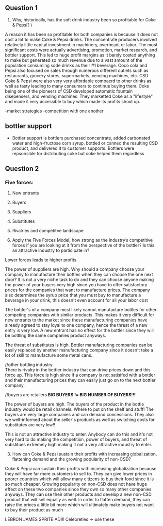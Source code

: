 ## Question 1

1. Why, historically, has the soft drink industry been so profitable 
for Coke & Pepsi? \

A reason it has been so profitable for both companies is because it does not cost a lot to make Coke & Pepsi drinks. The concentrate producers involved relatively little capital investment in machinery, overhead, or labor. The most significant costs were actually advertising, promotion, market research, and bottler support. This led to huge profit margins as it barely costed anything to make but generated so much revenue due to a vast amount of the population consuming sode drinks as their #1 beverage. Coco cola and Pepsi also focused on sales through numerous different outlets such as restaurants, grocery stores, supermarkets, vending machines, etc. CSD Coke & Pepsi were also very very affordable compaerd to other drinks as well as tasty leading to many consumers to continue buying them. Coke being one of the pioneers of CSD developed automatic fountain disepensers, and vending machines. They marketted Coke as a "lifestyle" and made it very accessible to buy which made its profits shoot up.

-market strategies
-competition with one another


## bottler support 
* Bottler support is bottlers purchased concentrate, added carbonated water and high-fructose corn syrup, bottled or canned the resulting CSD product, and delivered it to customer supports. Bottlers were repsonsible for distributing coke but coke helped them regardless
 

## Question 2

### Five forces:
1. New entrants
2. Buyers
3. Suppliers
4. Substitutes 
5. Rivalries and competitve landscape

2. Apply the Five Forces Model, how strong as the industry’s 
competitive forces if you are looking at it from the 
perspective of the bottler?  Is this an attractive industry to 
participate in?

Lower forces leads to higher profits. 

The power of suppliers are high. Why should a company choose your company to manufacture their bottles when they can choose the one next door? It is not a very niche task to do and they can choose anyone making the power of your buyers very high since you have to offer satisfactory prices for the companies that want to manufacture prices. The company also determines the syrup price that you must buy to manufacture a beverage in your drink, this doesn't even account for all your labor cost

The bottler's of a company most likely cannot manufacture bottles for other competing companies wtih similar products. This makes it very difficult for new entrants to the market since these manufacturing companies have already agreed to stay loyal to one company, hence the threat of a new entry is very low.
A new entrant has no effect for the bottler since they will be bottling the same companies product anyways.


The threat of substitutes is high. Bottler manufacturing companies can be easily replaced by another manufacturing company since it doesn't take a lot of skill to manufacture some metal cans.


//other bottling industry \
There is rivalry in the bottler industry that can drive prices down and this force up. This force is high since if a company is not satisifed with a bottler and their manufacturing prices they can easily just go on to the next bottler company.

//buyers are retailers **BIG BUYERS != BIG NUMBER OF BUYERS!!!** 

The power of buyers are high. The buyers of the product in the bottle industry would be retail channels. Where to put on the shelf and stuff! The buyers are very large companies and can demand concessions. They also we well-informed about the seller's products as well as switching costs for substitutes are very low!!



This is not an attractive industry to enter. Anybody can do this and it's not very hard to do making the competition, power of buyers, and threat of substitues extremely high making it not a very attractive industry to enter.
 
3.  How can Coke & Pepsi sustain their profits with increasing 
globalization, flattening demand and the growing popularity 
of non-CSD? 

Coke & Pepsi can sustain their profits with increasing globalization because they will have far more customers to sell to. They can give lower prices in poorer countries which will allow many citizens to buy their food since it is so much cheaper. Growing popularity on non-CSD does not have huge effect on these two companies since they own so many other companies anyways. They can use their other products and develop a new non-CSD product that will sell equally as well. In order to flatten demand, they can raise the prices a little bit more which will ultimately make buyers not want to buy their product as much

LEBRON JAMES SPRITE AD!!! Celebreties => use these